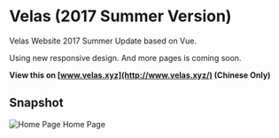 # Velas (2017 Summer Version)

Velas Website 2017 Summer Update based on Vue.

Using new responsive design. And more pages is coming soon.

**View this on [www.velas.xyz](http://www.velas.xyz/) (Chinese Only)**

## Snapshot

![Home Page](http://o7a3i0m1t.bkt.clouddn.com/image/website/screenshot-velas.xyz.png)
Home Page

